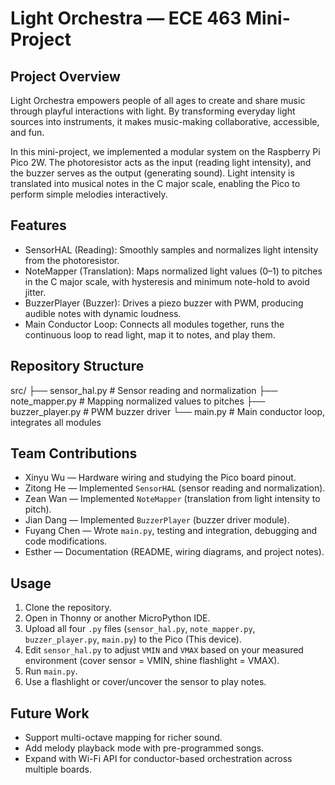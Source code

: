 # Light Orchestra — ECE 463 Mini-Project

## Project Overview
Light Orchestra empowers people of all ages to create and share music through playful interactions with light. By transforming everyday light sources into instruments, it makes music-making collaborative, accessible, and fun.  

In this mini-project, we implemented a modular system on the Raspberry Pi Pico 2W. The photoresistor acts as the input (reading light intensity), and the buzzer serves as the output (generating sound). Light intensity is translated into musical notes in the C major scale, enabling the Pico to perform simple melodies interactively.

## Features
- SensorHAL (Reading): Smoothly samples and normalizes light intensity from the photoresistor.  
- NoteMapper (Translation): Maps normalized light values (0–1) to pitches in the C major scale, with hysteresis and minimum note-hold to avoid jitter.  
- BuzzerPlayer (Buzzer): Drives a piezo buzzer with PWM, producing audible notes with dynamic loudness.  
- Main Conductor Loop: Connects all modules together, runs the continuous loop to read light, map it to notes, and play them.

## Repository Structure
src/
├── sensor_hal.py # Sensor reading and normalization
├── note_mapper.py # Mapping normalized values to pitches
├── buzzer_player.py # PWM buzzer driver
└── main.py # Main conductor loop, integrates all modules


## Team Contributions
- Xinyu Wu — Hardware wiring and studying the Pico board pinout.  
- Zitong He — Implemented `SensorHAL` (sensor reading and normalization).  
- Zean Wan — Implemented `NoteMapper` (translation from light intensity to pitch).  
- Jian Dang — Implemented `BuzzerPlayer` (buzzer driver module).  
- Fuyang Chen — Wrote `main.py`, testing and integration, debugging and code modifications.  
- Esther — Documentation (README, wiring diagrams, and project notes).  

## Usage
1. Clone the repository.  
2. Open in Thonny or another MicroPython IDE.  
3. Upload all four `.py` files (`sensor_hal.py`, `note_mapper.py`, `buzzer_player.py`, `main.py`) to the Pico (This device).  
4. Edit `sensor_hal.py` to adjust `VMIN` and `VMAX` based on your measured environment (cover sensor = VMIN, shine flashlight = VMAX).  
5. Run `main.py`.  
6. Use a flashlight or cover/uncover the sensor to play notes.  

## Future Work
- Support multi-octave mapping for richer sound.  
- Add melody playback mode with pre-programmed songs.  
- Expand with Wi-Fi API for conductor-based orchestration across multiple boards.  

